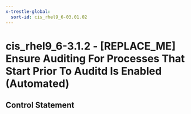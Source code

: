 ```yaml
---
x-trestle-global:
  sort-id: cis_rhel9_6-03.01.02
---
```


# cis_rhel9_6-3.1.2 - \[REPLACE_ME\] Ensure Auditing For Processes That Start Prior To Auditd Is Enabled (Automated)

## Control Statement
